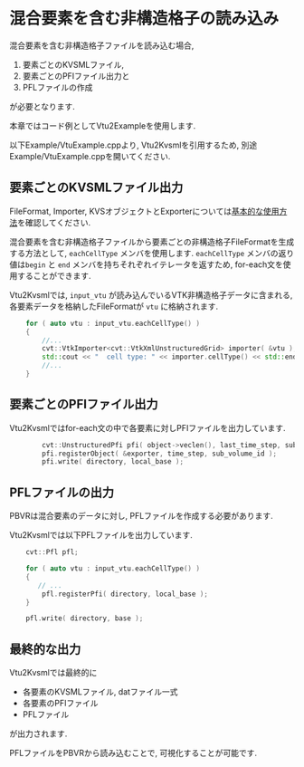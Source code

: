 # 混合要素を含む非構造格子の読み込み

混合要素を含む非構造格子ファイルを読み込む場合,

1.  要素ごとのKVSMLファイル,
2.  要素ごとのPFIファイル出力と
3.  PFLファイルの作成

が必要となります.

本章ではコード例としてVtu2Exampleを使用します.

以下Example/VtuExample.cppより, Vtu2Kvsmlを引用するため, 別途Example/VtuExample.cppを開いてください.

## 要素ごとのKVSMLファイル出力

FileFormat, Importer, KVSオブジェクトとExporterについては[基本的な使用方法](basics.md)を確認してください.

混合要素を含む非構造格子ファイルから要素ごとの非構造格子FileFormatを生成する方法として, `eachCellType` メンバを使用します.
`eachCellType` メンバの返り値は`begin` と `end` メンバを持ちそれぞれイテレータを返すため, for-each文を使用することができます.

Vtu2Kvsmlでは, `input_vtu` が読み込んでいるVTK非構造格子データに含まれる, 各要素データを格納したFileFormatが `vtu` に格納されます.

```c++
    for ( auto vtu : input_vtu.eachCellType() )
    {
        //...
        cvt::VtkImporter<cvt::VtkXmlUnstructuredGrid> importer( &vtu );
        std::cout << "  cell type: " << importer.cellType() << std::endl;
        //...
    }
```

## 要素ごとのPFIファイル出力

Vtu2Kvsmlではfor-each文の中で各要素に対しPFIファイルを出力しています.

```c++
        cvt::UnstructuredPfi pfi( object->veclen(), last_time_step, sub_volume_count );
        pfi.registerObject( &exporter, time_step, sub_volume_id );
        pfi.write( directory, local_base );
```

## PFLファイルの出力

PBVRは混合要素のデータに対し, PFLファイルを作成する必要があります.

Vtu2Kvsmlでは以下PFLファイルを出力しています.

```c++
    cvt::Pfl pfl;

    for ( auto vtu : input_vtu.eachCellType() )
    {
       // ...
        pfl.registerPfi( directory, local_base );
    }

    pfl.write( directory, base );
```

## 最終的な出力

Vtu2Kvsmlでは最終的に

-   各要素のKVSMLファイル, datファイル一式
-   各要素のPFIファイル
-   PFLファイル

が出力されます.

PFLファイルをPBVRから読み込むことで, 可視化することが可能です.
